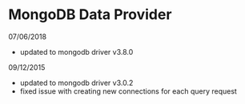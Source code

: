 # MongoDB Data Provider

07/06/2018
 - updated to mongodb driver v3.8.0

09/12/2015
 - updated to mongodb driver v3.0.2
 - fixed issue with creating new connections for each query request

